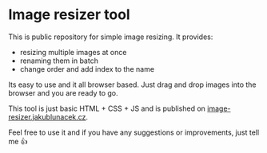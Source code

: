 # Image resizer tool

This is public repository for simple image resizing. It provides:
- resizing multiple images at once
- renaming them in batch
- change order and add index to the name

Its easy to use and it all browser based. Just drag and drop images into the browser and you are ready to go.

 This tool is just basic HTML + CSS + JS and is published on [image-resizer.jakublunacek.cz](image-resizer.jakublunacek.cz).


Feel free to use it and if you have any suggestions or improvements, just tell me 👍